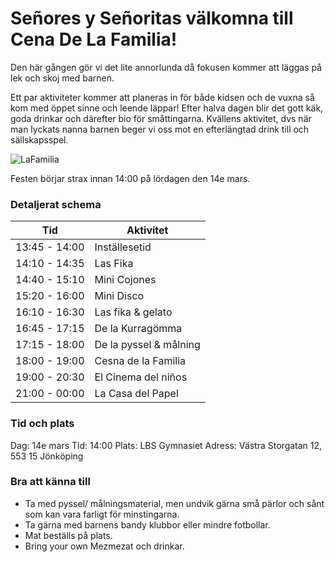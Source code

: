 
# Señores y Señoritas välkomna till **Cena De La Familia!**
Den här gången gör vi det lite annorlunda då fokusen kommer att läggas på lek och skoj med barnen.

Ett par aktiviteter kommer att planeras in för både kidsen och de vuxna så kom med öppet sinne och leende läppar!
Efter halva dagen blir det gott käk, goda drinkar och därefter bio för småttingarna. 
Kvällens aktivitet, dvs när man lyckats nanna barnen beger vi oss mot en efterlängtad drink till och sällskapsspel.

![LaFamilia](https://rullavagn.nu/blogg/wp-content/uploads/2019/05/food-fight.gif)

Festen börjar strax innan 14:00 på lördagen den 14e mars.

### Detaljerat schema
Tid | Aktivitet
------------ | -------------
13:45 - 14:00	| Inställesetid
14:10 - 14:35	| Las Fika
14:40 - 15:10 | Mini Cojones
15:20 - 16:00	| Mini Disco
16:10 - 16:30	| Las fika & gelato
16:45 - 17:15	| De la Kurragömma
17:15 - 18:00	| De la pyssel & målning
18:00 - 19:00	| Cesna de la Familia
19:00 - 20:30	| El Cinema del niños
21:00 - 00:00	| La Casa del Papel

### Tid och plats
Dag: 14e mars
Tid: 14:00
Plats: LBS Gymnasiet
Adress: Västra Storgatan 12, 553 15 Jönköping

### Bra att känna till
* Ta med pyssel/ målningsmaterial, men undvik gärna små pärlor och sånt som kan vara farligt för minstingarna.
* Ta gärna med barnens bandy klubbor eller mindre fotbollar.
* Mat beställs på plats.
* Bring your own Mezmezat och drinkar.
